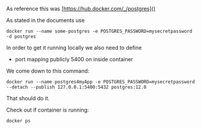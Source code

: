 

As reference this was [https://hub.docker.com/_/postgres]()

As stated in the documents use
	
    docker run --name some-postgres -e POSTGRES_PASSWORD=mysecretpassword -d postgres
    
In order to get it running locally we also need to define

- port mapping publicly 5400 on inside container 

We come down to this command:

    docker run --name postgres4myApp -e POSTGRES_PASSWORD=mysecretpassword --detach --publish 127.0.0.1:5400:5432 postgres:12.0
    
That should do it.

Check out if container is running:

    docker ps	
    
    